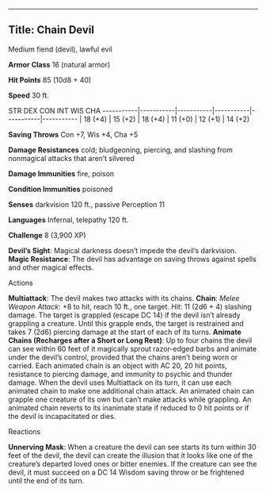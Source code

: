 -------------------------
Title: Chain Devil
-------------------------


Medium fiend (devil), lawful evil

**Armor Class** 16 (natural armor)

**Hit Points** 85 (10d8 + 40)

**Speed** 30 ft.

  STR         DEX         CON         INT         WIS         CHA
  -----------|-----------|-----------|-----------|-----------|-----------
  | 18 (+4)   | 15 (+2)   | 18 (+4)   | 11 (+0)   | 12 (+1)   | 14 (+2)

**Saving Throws** Con +7, Wis +4, Cha +5

**Damage Resistances** cold; bludgeoning, piercing, and slashing from
nonmagical attacks that aren’t silvered

**Damage Immunities** fire, poison

**Condition Immunities** poisoned

**Senses** darkvision 120 ft., passive Perception 11

**Languages** Infernal, telepathy 120 ft.

**Challenge** 8 (3,900 XP)


**Devil’s Sight**: Magical darkness doesn’t impede the
    devil’s darkvision.
**Magic Resistance**: The devil has advantage on saving throws
    against spells and other magical effects.


Actions

**Multiattack**: The devil makes two attacks with its chains.
**Chain**: *Melee Weapon Attack*: +8 to hit, reach 10 ft.,
    one target. *Hit*: 11 (2d6 + 4) slashing damage. The target is
    grappled (escape DC 14) if the devil isn’t already grappling
    a creature. Until this grapple ends, the target is restrained and
    takes 7 (2d6) piercing damage at the start of each of its turns.
**Animate Chains (Recharges after a Short or Long Rest)**: Up to
    four chains the devil can see within 60 feet of it magically sprout
    razor-edged barbs and animate under the devil’s control, provided
    that the chains aren’t being worn or carried. Each animated chain is
    an object with AC 20, 20 hit points, resistance to piercing damage,
    and immunity to psychic and thunder damage. When the devil uses
    Multiattack on its turn, it can use each animated chain to make one
    additional chain attack. An animated chain can grapple one creature
    of its own but can’t make attacks while grappling. An animated chain
    reverts to its inanimate state if reduced to 0 hit points or if the
    devil is incapacitated or dies.


Reactions

**Unnerving Mask**: When a creature the devil can see starts its
    turn within 30 feet of the devil, the devil can create the illusion
    that it looks like one of the creature’s departed loved ones or
    bitter enemies. If the creature can see the devil, it must succeed
    on a DC 14 Wisdom saving throw or be frightened until the end of
    its turn.

